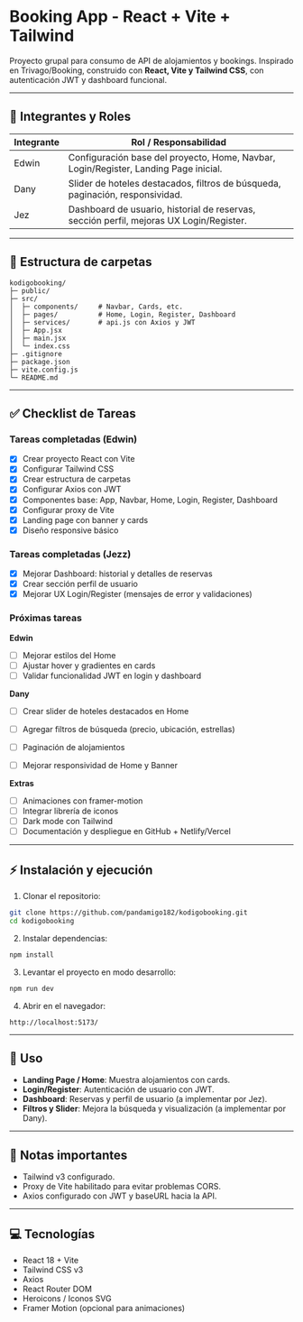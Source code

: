 # Booking App - React + Vite + Tailwind

Proyecto grupal para consumo de API de alojamientos y bookings. Inspirado en Trivago/Booking, construido con **React, Vite y Tailwind CSS**, con autenticación JWT y dashboard funcional.

---

## 🚀 Integrantes y Roles

| Integrante | Rol / Responsabilidad |
|------------|----------------------|
| Edwin      | Configuración base del proyecto, Home, Navbar, Login/Register, Landing Page inicial. |
| Dany       | Slider de hoteles destacados, filtros de búsqueda, paginación, responsividad. |
| Jez        | Dashboard de usuario, historial de reservas, sección perfil, mejoras UX Login/Register. |

---

## 📂 Estructura de carpetas

```
kodigobooking/
├─ public/
├─ src/
│  ├─ components/     # Navbar, Cards, etc.
│  ├─ pages/          # Home, Login, Register, Dashboard
│  ├─ services/       # api.js con Axios y JWT
│  ├─ App.jsx
│  ├─ main.jsx
│  └─ index.css
├─ .gitignore
├─ package.json
├─ vite.config.js
└─ README.md
```

---

## ✅ Checklist de Tareas

### Tareas completadas (Edwin)

- [x] Crear proyecto React con Vite
- [x] Configurar Tailwind CSS
- [x] Crear estructura de carpetas
- [x] Configurar Axios con JWT
- [x] Componentes base: App, Navbar, Home, Login, Register, Dashboard
- [x] Configurar proxy de Vite
- [x] Landing page con banner y cards
- [x] Diseño responsive básico
      
### Tareas completadas (Jezz)
- [x] Mejorar Dashboard: historial y detalles de reservas
- [x] Crear sección perfil de usuario
- [x] Mejorar UX Login/Register (mensajes de error y validaciones)
### Próximas tareas

**Edwin**
- [ ] Mejorar estilos del Home
- [ ] Ajustar hover y gradientes en cards
- [ ] Validar funcionalidad JWT en login y dashboard

**Dany**
- [ ] Crear slider de hoteles destacados en Home
- [ ] Agregar filtros de búsqueda (precio, ubicación, estrellas)
- [ ] Paginación de alojamientos
- [ ] Mejorar responsividad de Home y Banner



**Extras**
- [ ] Animaciones con framer-motion
- [ ] Integrar librería de iconos
- [ ] Dark mode con Tailwind
- [ ] Documentación y despliegue en GitHub + Netlify/Vercel

---

## ⚡ Instalación y ejecución

1. Clonar el repositorio:

```bash
git clone https://github.com/pandamigo182/kodigobooking.git
cd kodigobooking
```

2. Instalar dependencias:

```bash
npm install
```

3. Levantar el proyecto en modo desarrollo:

```bash
npm run dev
```

4. Abrir en el navegador:

```
http://localhost:5173/
```

---

## 🔧 Uso

- **Landing Page / Home**: Muestra alojamientos con cards.
- **Login/Register**: Autenticación de usuario con JWT.
- **Dashboard**: Reservas y perfil de usuario (a implementar por Jez).
- **Filtros y Slider**: Mejora la búsqueda y visualización (a implementar por Dany).

---

## 📌 Notas importantes

- Tailwind v3 configurado.
- Proxy de Vite habilitado para evitar problemas CORS.
- Axios configurado con JWT y baseURL hacia la API.

---

## 💻 Tecnologías

- React 18 + Vite
- Tailwind CSS v3
- Axios
- React Router DOM
- Heroicons / Iconos SVG
- Framer Motion (opcional para animaciones)

